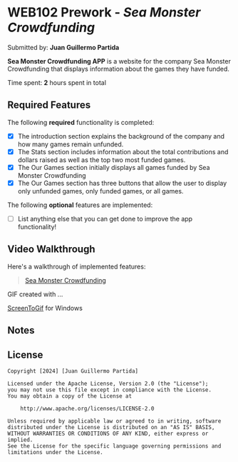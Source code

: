 # WEB102 Prework - *Sea Monster Crowdfunding*

Submitted by: **Juan Guillermo Partida**

**Sea Monster Crowdfunding APP** is a website for the company Sea Monster Crowdfunding that displays information about the games they have funded.

Time spent: **2** hours spent in total

## Required Features

The following **required** functionality is completed:

* [x] The introduction section explains the background of the company and how many games remain unfunded.
* [x] The Stats section includes information about the total contributions and dollars raised as well as the top two most funded games.
* [x] The Our Games section initially displays all games funded by Sea Monster Crowdfunding
* [x] The Our Games section has three buttons that allow the user to display only unfunded games, only funded games, or all games.

The following **optional** features are implemented:

* [ ] List anything else that you can get done to improve the app functionality!

## Video Walkthrough

Here's a walkthrough of implemented features:

[<blockquote class="imgur-embed-pub" lang="en" data-id="a/qALLKMZ"  ><a href="//imgur.com/a/qALLKMZ">Sea Monster Crowdfunding</a></blockquote><script async src="//s.imgur.com/min/embed.js" charset="utf-8"></script>](https://imgur.com/a/qALLKMZ)

<!-- Replace this with whatever GIF tool you used! -->
GIF created with ...  

[ScreenToGif](https://www.screentogif.com/) for Windows


## Notes


## License

    Copyright [2024] [Juan Guillermo Partida]

    Licensed under the Apache License, Version 2.0 (the "License");
    you may not use this file except in compliance with the License.
    You may obtain a copy of the License at

        http://www.apache.org/licenses/LICENSE-2.0

    Unless required by applicable law or agreed to in writing, software
    distributed under the License is distributed on an "AS IS" BASIS,
    WITHOUT WARRANTIES OR CONDITIONS OF ANY KIND, either express or implied.
    See the License for the specific language governing permissions and
    limitations under the License.
